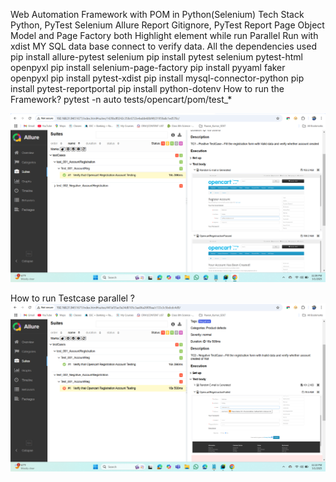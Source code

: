 Web Automation Framework with POM in Python(Selenium)
Tech Stack
Python, PyTest
Selenium
Allure Report
Gitignore, PyTest Report
Page Object Model and Page Factory both
Highlight element while run
Parallel Run with xdist
MY SQL data base connect to verify data.
All the dependencies used
pip install allure-pytest selenium
pip install pytest selenium pytest-html openpyxl
pip install selenium-page-factory
pip install pyyaml faker openpyxl
pip install pytest-xdist
pip install mysql-connector-python
pip install pytest-reportportal
pip install python-dotenv
How to run the Framework?
 pytest -n auto tests/opencart/pom/test_*

![img.png](../img.png)

How to run Testcase parallel ?
![img_1.png](../img_1.png)
